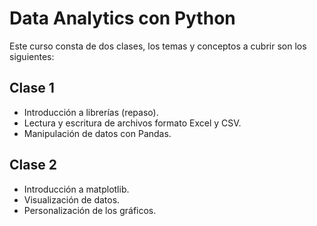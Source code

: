 # Data Analytics con Python

Este curso consta de dos clases, los temas y conceptos a cubrir son los siguientes:

## **Clase 1**

- Introducción a librerías (repaso).
- Lectura y escritura de archivos formato Excel y CSV.
- Manipulación de datos con Pandas.

## **Clase 2**

- Introducción a matplotlib.
- Visualización de datos.
- Personalización de los gráficos.
